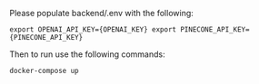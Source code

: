 Please populate backend/.env with the following:

`
export OPENAI_API_KEY={OPENAI_KEY}
export PINECONE_API_KEY={PINECONE_API_KEY}
`

Then to run use the following commands:

`docker-compose up`
